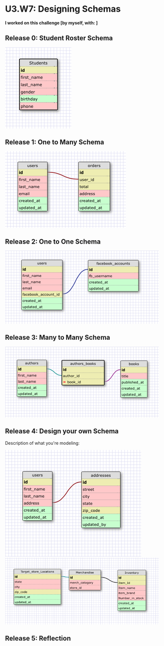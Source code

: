 # U3.W7: Designing Schemas


#### I worked on this challenge [by myself, with: ]


## Release 0: Student Roster Schema
<img src = "imgs/Student_Roster_Schema.jpg"/>


## Release 1: One to Many Schema
<img src = "imgs/One_To_Many.jpg"/>


## Release 2: One to One Schema
<img src = "imgs/One_to_One.jpg"/>


## Release 3: Many to Many Schema
<img src = "imgs/Many_to_many.jpg"/>


## Release 4: Design your own Schema
Description of what you're modeling: 

<img src = "imgs/my_one_to_one.jpg"/>
<img src = "imgs/my_many_to_many.jpg"/>

## Release 5: Reflection
